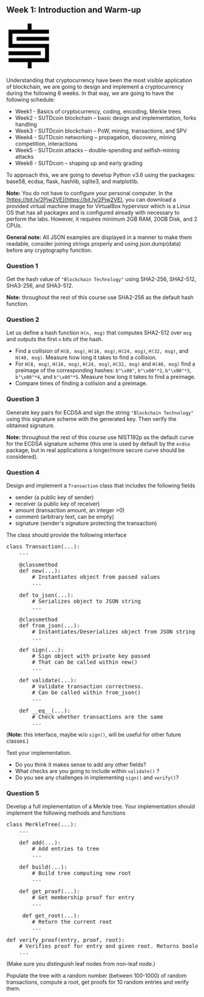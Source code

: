 ## Week 1: Introduction and Warm-up

![alt](./sutdcoin.png)


Understanding that cryptocurrency have been the most visible application of
blockchain, we are going to design and implement a cryptocurrency during the
following 6 weeks. In that way, we are going to have the following schedule:

* Week1 - Basics of cryptocurrency, coding, encoding, Merkle trees
* Week2 - SUTDcoin blockchain – basic design and implementation, forks handling
* Week3 - SUTDcoin blockchain – PoW, mining, transactions, and SPV
* Week4 - SUTDcoin networking – propagation, discovery, mining competition,
  interactions
* Week5 - SUTDcoin attacks – double-spending and selfish-mining attacks
* Week6 - SUTDcoin – shaping up and early grading

To approach this, we are going to develop Python v3.6 using the packages:
base58, ecdsa, flask, hashlib, sqlite3, and matplotlib.

**Note:** You do not have to configure your personal computer. In the
[https://bit.ly/2Pjw2VE](https://bit.ly/2Pjw2VE), you can download a provided
virtual machine image for VirtualBox hypervisor which is a Linux OS that has all
packages and is configured already with necessary to perform the labs. However,
it requires minimum 2GB RAM, 20GB Disk, and 2 CPUs.

**General note:** All JSON examples are displayed in a manner to make them
readable, consider joining strings properly and using json.dump(data) before
any cryptography function.


### Question 1

Get the hash value of `"Blockchain Technology"` using SHA2-256, SHA2-512,
SHA3-256, and SHA3-512.

**Note:** throughout the rest of this course use SHA2-256 as the default hash
function.


### Question 2

Let us define a hash function `H(n, msg)` that computes SHA2-512 over `msg` and
outputs the first `n` bits of the hash.

- Find a collision of `H(8, msg)`, `H(16, msg)`, `H(24, msg)`, `H(32, msg)`, and
  `H(40, msg)`.  Measure how long it takes to find a collision.
- For `H(8, msg)`, `H(16, msg)`, `H(24, msg)`, `H(32, msg)` and `H(40, msg)`
  find a preimage of the corresponding hashes: `b"\x00"`, `b"\x00"*2`, `b"\x00"*3`,
  `b"\x00"*4`, and `b"\x00"*5`.  Measure how long it takes to find a preimage.
- Compare times of finding a collision and a preimage.


### Question 3

Generate key pairs for ECDSA and sign the string `"Blockchain Technology"`
using this signature scheme with the generated key. Then verify the obtained
signature.

**Note:** throughout the rest of this course use NIST192p as the default curve
for the ECDSA signature scheme (this one is used by default by the `ecdsa`
package, but in real applications a longer/more secure curve should be
considered).


### Question 4
Design and implement a `Transaction` class that includes the following fields

- sender (a public key of sender)
- receiver (a public key of receiver)
- amount (transaction amount, an integer >0)
- comment (arbitrary text, can be empty)
- signature (sender's signature protecting the transaction)

The class should provide the following interface

<pre>
class Transaction(...):
    ...

    @classmethod
    def new(...):
        # Instantiates object from passed values
        ...

    def to_json(...):
        # Serializes object to JSON string
        ...

    @classmethod
    def from_json(...):
        # Instantiates/Deserializes object from JSON string
        ...

    def sign(...):
        # Sign object with private key passed
        # That can be called within new()
        ...

    def validate(...):
        # Validate transaction correctness.
        # Can be called within from_json()
        ...

    def __eq__(...):
        # Check whether transactions are the same
        ...
</pre>
(**Note:** this interface, maybe w/o `sign()`, will be useful for other future
classes.)

Test your implementation.
- Do you think it makes sense to add any other fields?
- What checks are you going to include within `validate()` ?
- Do you see any challenges in implementing `sign()` and `verify()`?


### Question 5

Develop a full implementation of a Merkle tree.  Your implementation should
implement the following methods and functions
<pre>
class MerkleTree(...):
    ...

    def add(...):
        # Add entries to tree
        ...

    def build(...):
        # Build tree computing new root
        ...

    def get_proof(...):
        # Get membership proof for entry
        ...

     def get_root(...):
        # Return the current root
        ...

def verify_proof(entry, proof, root):
    # Verifies proof for entry and given root. Returns boolean.
    ...
</pre>

(Make sure you distinguish leaf nodes from non-leaf node.)

Populate the tree with a random number (between 100-1000) of random
transactions, compute a root, get proofs for 10 random entries and verify them.
